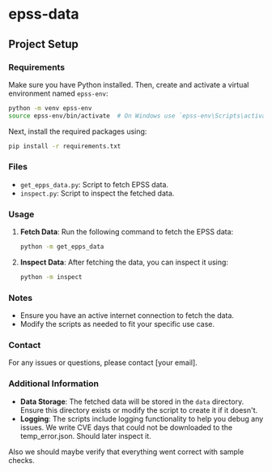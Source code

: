 # epss-data
## Project Setup

### Requirements
Make sure you have Python installed. Then, create and activate a virtual environment named `epss-env`:
```bash
python -m venv epss-env
source epss-env/bin/activate  # On Windows use `epss-env\Scripts\activate`
```
Next, install the required packages using:
```bash
pip install -r requirements.txt
```

### Files
- `get_epps_data.py`: Script to fetch EPSS data.
- `inspect.py`: Script to inspect the fetched data.

### Usage
1. **Fetch Data**: Run the following command to fetch the EPSS data:
    ```bash
    python -m get_epps_data
    ```
2. **Inspect Data**: After fetching the data, you can inspect it using:
    ```bash
    python -m inspect
    ```

### Notes
- Ensure you have an active internet connection to fetch the data.
- Modify the scripts as needed to fit your specific use case.

### Contact
For any issues or questions, please contact [your email].

### Additional Information
- **Data Storage**: The fetched data will be stored in the `data` directory. Ensure this directory exists or modify the script to create it if it doesn't.
- **Logging**: The scripts include logging functionality to help you debug any issues. We write CVE days that could not be downloaded to the temp_error.json. Should later inspect it. 

Also we should maybe verify that everything went correct with sample checks.


